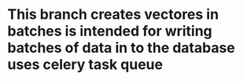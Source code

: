 # This branch creates vectores in batches is intended for writing batches of data in to the database uses celery task queue
